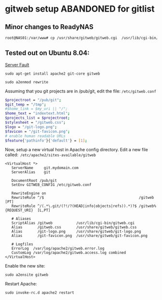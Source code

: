 # gitweb setup ABANDONED for gitlist

## **Minor changes to ReadyNAS**

```sh
root@NAS01:/var/www# cp /usr/share/gitweb/gitweb.cgi  /usr/lib/cgi-bin/gitweb.cgi
```

## Tested out on Ubuntu 8.04:

[Server Fault](https://serverfault.com/questions/72732/how-to-set-up-gitweb)


`sudo apt-get install apache2 git-core gitweb`

`sudo a2enmod rewrite`

Assuming that you git projects are in /pub/git, edit the file: `/etc/gitweb.conf`

```sh
$projectroot = "/pub/git";
$git_temp = "/tmp";
#$home_link = $my_uri || "/";
$home_text = "indextext.html";
$projects_list = $projectroot;
$stylesheet = "/gitweb.css";
$logo = "/git-logo.png";
$favicon = "/git-favicon.png";
# enable human readable URLs
$feature{'pathinfo'}{'default'} = [1];

```

Now, setup a new virtual host in Apache config directory. Edit a new file called:` /etc/apache2/sites-available/gitweb`

```
<VirtualHost *>
   ServerName     git.mydomain.com
   ServerAlias    git

   DocumentRoot /pub/git
   SetEnv GITWEB_CONFIG /etc/gitweb.conf

   RewriteEngine on
   RewriteRule ^/$                                            /gitweb [PT]
   RewriteRule ^/(.*\.git/(?!/?(HEAD|info|objects|refs)).*)?$ /gitweb%{REQUEST_URI}  [L,PT]

   # Aliases
   ScriptAlias /gitweb           /usr/lib/cgi-bin/gitweb.cgi
   Alias       /gitweb.css       /usr/share/gitweb/gitweb.css
   Alias       /git-logo.png     /usr/share/gitweb/git-logo.png
   Alias       /git-favicon.png  /usr/share/gitweb/git-favicon.png

   # Logfiles
   ErrorLog  /var/log/apache2/gitweb.error.log
   CustomLog /var/log/apache2/gitweb.access.log combined
</VirtualHost>
```
Enable the new site:

`sudo a2ensite gitweb`

Restart Apache:

`sudo invoke-rc.d apache2 restart`
